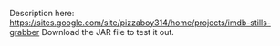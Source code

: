 Description here: https://sites.google.com/site/pizzaboy314/home/projects/imdb-stills-grabber
Download the JAR file to test it out.